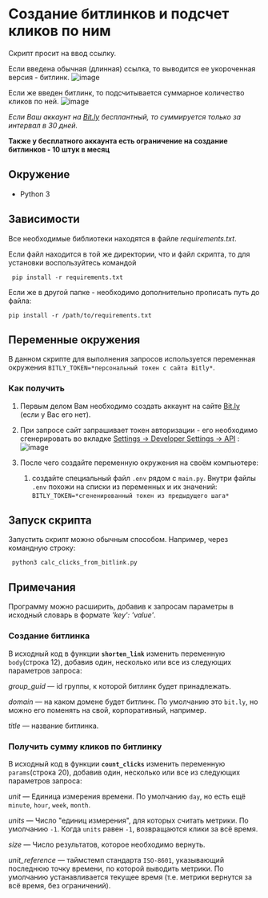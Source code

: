 # Создание битлинков и подсчет кликов по ним
Скрипт просит на ввод ссылку.

Если введена обычная (длинная) ссылка, то выводится ее укороченная версия - битлинк.
![image](https://github.com/AbrosimovaD/API/assets/114830550/8d29b04e-f325-4b66-b3b5-10fb2f34a553)

Если же введен битлинк, то подсчитывается суммарное количество кликов по ней.
![image](https://github.com/AbrosimovaD/API/assets/114830550/6661474e-49a6-46ab-ae54-589fbdccf9e7)

*Если Ваш аккаунт на [Bit.ly](https://bitly.com/) бесплантный, то суммируется только за интервал в 30 дней.*

**Также у бесплатного аккаунта есть ограничение на создание битлинков - 10 штук в месяц**

## Окружение
* Python 3

## Зависимости
Все необходимые библиотеки находятся в файле *requirements.txt*.

Если файл находится в той же директории, что и файл скрипта, то для установки воспользуйтесь командой 

  ```  pip install -r requirements.txt ```

Если же в другой папке - необходимо дополнительно прописать путь до файла:

  ``` pip install -r /path/to/requirements.txt ```

## Переменные окружения
В данном скрипте для выполнения запросов используется переменная окружения ```BITLY_TOKEN=*персональный токен с сайта Bitly*```.
### Как получить
1. Первым делом Вам необходимо создать аккаунт на сайте [Bit.ly](https://bitly.com/) (если у Вас его нет).

1. При запросе сайт запрашивает токен авторизации - его необходимо сгенерировать во вкладке [Settings -> Developer Settings -> API](https://app.bitly.com/settings/api/)  :
![image](https://github.com/AbrosimovaD/API/assets/114830550/05f3da6b-62c2-4cf2-9563-69cdd0e3cf16)

1. После чего создайте переменную окружения на своём компьютере:
    1. создайте специальный файл ```.env``` рядом с ```main.py```. Внутри файлы ```.env``` похожи на списки из переменных и их значений:
      ```BITLY_TOKEN=*сгененированный токен из предыдущего шага*```

## Запуск скрипта
Запустить скрипт можно обычным способом. Например, через командную строку:

```  python3 calc_clicks_from_bitlink.py  ```

## Примечания
Программу можно расширить, добавив к запросам параметры в исходный словарь в формате *'key': 'value'*.

### Создание битлинка
В исходный код в функции **```shorten_link```** изменить переменную ```body```(строка 12), добавив один, несколько или все из следующих параметров запроса:

*group_guid* — id группы, к которой битлинк будет принадлежать.

_domain_ — на каком домене будет битлинк. По умолчанию это `bit.ly`, но можно его поменять на свой, корпоративный, например.

_title_ — название битлинка.

### Получить сумму кликов по битлинку
В исходный код в функции **```count_clicks```** изменить переменную ```params```(строка 20), добавив один, несколько или все из следующих параметров запроса:

_unit_ — Единица измерения времени. По умолчанию `day`, но есть ещё `minute`, `hour`, `week`, `month`.

_units_ — Число "единиц измерения", для которых считать метрики. По умолчанию `-1`. Когда `units` равен `-1`, возвращаются клики за всё время.

_size_ — Число результатов, которое необходимо вернуть.

*unit_reference* — таймстемп стандарта `ISO-8601`, указывающий последнюю точку времени, по которой выводить метрики. По умолчанию устанавливается текущее время (т.е. метрики вернутся за всё время, без ограничений).
